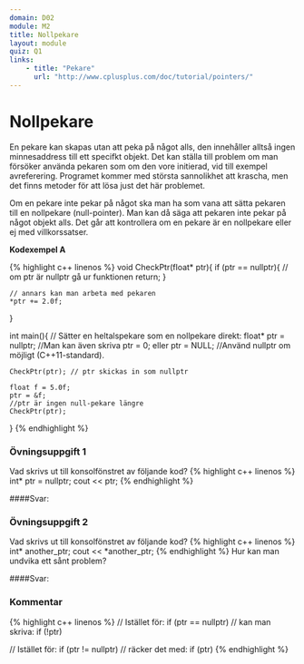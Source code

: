```yaml
---
domain: D02
module: M2
title: Nollpekare
layout: module
quiz: Q1
links:
    - title: "Pekare"
      url: "http://www.cplusplus.com/doc/tutorial/pointers/"
---
```


# Nollpekare

En pekare kan skapas utan att peka på något alls, den innehåller alltså ingen minnesaddress till ett specifkt objekt.
Det kan ställa till problem om man försöker använda pekaren som om den vore initierad, vid till exempel avreferering.
Programet kommer med största sannolikhet att krascha, men det finns metoder för att lösa just det här problemet.

Om en pekare inte pekar på något ska man ha som vana att sätta pekaren till en nollpekare (null-pointer).
Man kan då säga att pekaren inte pekar på något objekt alls.
Det går att kontrollera om en pekare är en nollpekare eller ej med villkorssatser.

__Kodexempel A__

{% highlight c++ linenos %}
    void CheckPtr(float* ptr){
    if (ptr == nullptr){ // om ptr är nullptr gå ur funktionen
        return;
    }
 
    // annars kan man arbeta med pekaren
    *ptr += 2.0f;
}
 
int main(){
    // Sätter en heltalspekare som en nollpekare direkt:
    float* ptr = nullptr;
    //Man kan även skriva ptr = 0; eller ptr = NULL;
    //Använd nullptr om möjligt (C++11-standard).
 
    CheckPtr(ptr); // ptr skickas in som nullptr
 
    float f = 5.0f;
    ptr = &f;
    //ptr är ingen null-pekare längre
    CheckPtr(ptr);
}
{% endhighlight %}

### Övningsuppgift 1
Vad skrivs ut till konsolfönstret av följande kod?
{% highlight c++ linenos %}
int* ptr = nullptr;
cout << ptr;
{% endhighlight %}

####Svar:

### Övningsuppgift 2
Vad skrivs ut till konsolfönstret av följande kod?
{% highlight c++ linenos %}
int* another_ptr;
cout << *another_ptr;
{% endhighlight %}
Hur kan man undvika ett sånt problem?

####Svar:

### Kommentar

{% highlight c++ linenos %}
// Istället för:
if (ptr == nullptr)
// kan man skriva:
if (!ptr)

// Istället för:
if (ptr != nullptr)
// räcker det med:
if (ptr)
{% endhighlight %}


